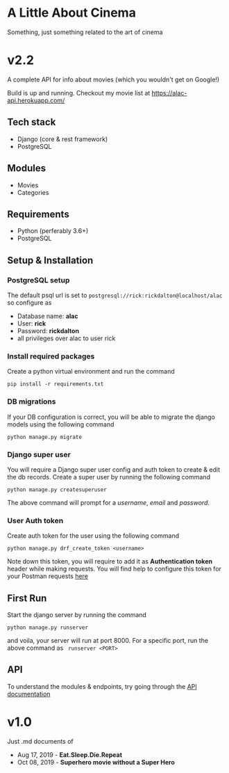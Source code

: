 A Little About Cinema
=

Something, just something related to the art of cinema

# v2.2
A complete API for info about movies (which you wouldn't get on Google!)

Build is up and running. Checkout my movie list at https://alac-api.herokuapp.com/

## Tech stack
- Django (core & rest framework)
- PostgreSQL

## Modules
- Movies
- Categories

## Requirements
- Python (perferably 3.6+)
- PostgreSQL

## Setup & Installation
### PostgreSQL setup
The default psql url is set to `postgresql://rick:rickdalton@localhost/alac` so configure as

- Database name: **alac**
- User: **rick**
- Password: **rickdalton**
- all privileges over alac to user rick

### Install required packages
Create a python virtual environment and run the command

```pip install -r requirements.txt```

### DB migrations
If your DB configuration is correct, you will be able to migrate the django models using the following command

```python manage.py migrate```

### Django super user
You will require a Django super user config and auth token to create & edit the db records. Create a super user by running the following command

```python manage.py createsuperuser```

The above command will prompt for a *username*, *email* and *password*.

### User Auth token
Create auth token for the user using the following command

```python manage.py drf_create_token <username>```

Note down this token, you will require to add it as **Authentication token** header while making requests. You will find help to configure this token for your Postman requests [here](https://learning.postman.com/docs/sending-requests/authorization/#oauth-20)

## First Run
Start the django server by running the command

```python manage.py runserver```

and voila, your server will run at port 8000. For a specific port, run the above command as ` runserver <PORT>`

## API
To understand the modules & endpoints, try going through the [API documentation](https://github.com/datmemerboi/A-Little-About-Cinema/blob/main/API%20Documentation.md)

# v1.0
Just .md documents of

- Aug 17, 2019 - **Eat.Sleep.Die.Repeat**
- Oct 08, 2019 - **Superhero movie without a Super Hero**
